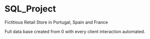 # SQL_Project
Fictitious Retail Store in Portugal, Spain and France

Full data base created from 0 with every client interaction automated.



